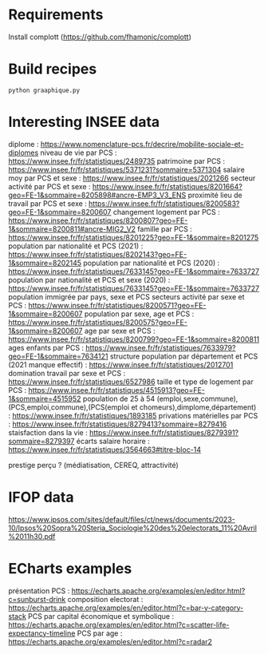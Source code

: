 # Requirements

Install complott (https://github.com/fhamonic/complott)

# Build recipes

    python graaphique.py

# Interesting INSEE data

diplome : https://www.nomenclature-pcs.fr/decrire/mobilite-sociale-et-diplomes
niveau de vie par PCS : https://www.insee.fr/fr/statistiques/2489735
patrimoine par PCS : https://www.insee.fr/fr/statistiques/5371231?sommaire=5371304
salaire moy par PCS et sexe : https://www.insee.fr/fr/statistiques/2021266
secteur activité par PCS et sexe : https://www.insee.fr/fr/statistiques/8201664?geo=FE-1&sommaire=8205898#ancre-EMP3_V3_ENS
proximité lieu de travail par PCS et sexe : https://www.insee.fr/fr/statistiques/8200583?geo=FE-1&sommaire=8200607
changement logement par PCS : https://www.insee.fr/fr/statistiques/8200807?geo=FE-1&sommaire=8200811#ancre-MIG2_V2
famille par PCS : https://www.insee.fr/fr/statistiques/8201225?geo=FE-1&sommaire=8201275
population par nationalité et PCS (2021) : https://www.insee.fr/fr/statistiques/8202143?geo=FE-1&sommaire=8202145
population par nationalité et PCS (2020) : https://www.insee.fr/fr/statistiques/7633145?geo=FE-1&sommaire=7633727
population par nationalité et PCS et sexe (2020) : https://www.insee.fr/fr/statistiques/7633145?geo=FE-1&sommaire=7633727
population immigrée par pays, sexe et PCS
secteurs activité par sexe et PCS : https://www.insee.fr/fr/statistiques/8200571?geo=FE-1&sommaire=8200607
population par sexe, age et PCS : https://www.insee.fr/fr/statistiques/8200575?geo=FE-1&sommaire=8200607
age par sexe et PCS : https://www.insee.fr/fr/statistiques/8200799?geo=FE-1&sommaire=8200811
ages enfants par PCS : https://www.insee.fr/fr/statistiques/7633979?geo=FE-1&sommaire=7634121
structure population par département et PCS (2021 manque effectif) : https://www.insee.fr/fr/statistiques/2012701
domination travail par sexe et PCS : https://www.insee.fr/fr/statistiques/6527986
taille et type de logement par PCS : https://www.insee.fr/fr/statistiques/4515913?geo=FE-1&sommaire=4515952
population de 25 à 54 (emploi,sexe,commune),(PCS,emploi,commune),(PCS(emploi et chomeurs),dimplome,département) : https://www.insee.fr/fr/statistiques/1893185
privations matérielles par PCS : https://www.insee.fr/fr/statistiques/8279413?sommaire=8279416
staisfaction dans la vie : https://www.insee.fr/fr/statistiques/8279391?sommaire=8279397
écarts salaire horaire : https://www.insee.fr/fr/statistiques/3564663#titre-bloc-14

prestige perçu ? (médiatisation, CEREQ, attractivité)

# IFOP data

https://www.ipsos.com/sites/default/files/ct/news/documents/2023-10/Ipsos%20Sopra%20Steria_Sociologie%20des%20electorats_11%20Avril%2011h30.pdf

# ECharts examples

présentation PCS : https://echarts.apache.org/examples/en/editor.html?c=sunburst-drink
composition electorat : https://echarts.apache.org/examples/en/editor.html?c=bar-y-category-stack
PCS par capital économique et symbolique : https://echarts.apache.org/examples/en/editor.html?c=scatter-life-expectancy-timeline
PCS par age : https://echarts.apache.org/examples/en/editor.html?c=radar2